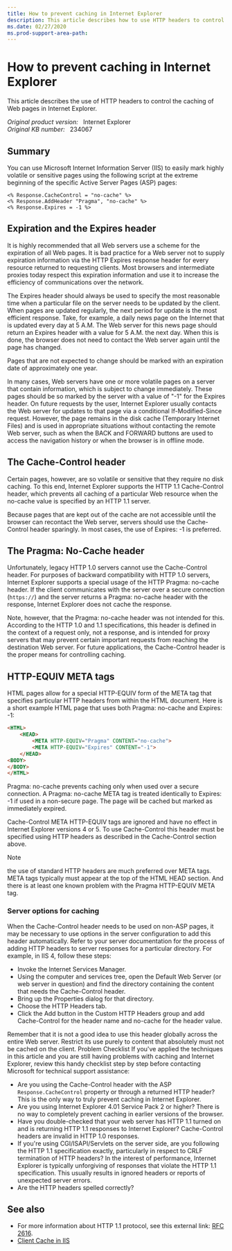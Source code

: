 ```yaml
---
title: How to prevent caching in Internet Explorer
description: This article describes how to use HTTP headers to control the caching of Web pages in Internet Explorer.
ms.date: 02/27/2020
ms.prod-support-area-path:
---
```

# How to prevent caching in Internet Explorer

This article describes the use of HTTP headers to control the caching of Web pages in Internet Explorer.

_Original product version:_ &nbsp; Internet Explorer  
_Original KB number:_ &nbsp; 234067

## Summary

You can use Microsoft Internet Information Server (IIS) to easily mark highly volatile or sensitive pages using the following script at the extreme beginning of the specific Active Server Pages (ASP) pages:

```aspx-csharp
<% Response.CacheControl = "no-cache" %>
<% Response.AddHeader "Pragma", "no-cache" %>
<% Response.Expires = -1 %>
```

## Expiration and the Expires header

It is highly recommended that all Web servers use a scheme for the expiration of all Web pages. It is bad practice for a Web server not to supply expiration information via the HTTP Expires response header for every resource returned to requesting clients. Most browsers and intermediate proxies today respect this expiration information and use it to increase the efficiency of communications over the network.

The Expires header should always be used to specify the most reasonable time when a particular file on the server needs to be updated by the client. When pages are updated regularly, the next period for update is the most efficient response. Take, for example, a daily news page on the Internet that is updated every day at 5 A.M. The Web server for this news page should return an Expires header with a value for 5 A.M. the next day. When this is done, the browser does not need to contact the Web server again until the page has changed.

Pages that are not expected to change should be marked with an expiration date of approximately one year.

In many cases, Web servers have one or more volatile pages on a server that contain information, which is subject to change immediately. These pages should be so marked by the server with a value of "-1" for the Expires header. On future requests by the user, Internet Explorer usually contacts the Web server for updates to that page via a conditional If-Modified-Since request. However, the page remains in the disk cache (Temporary Internet Files) and is used in appropriate situations without contacting the remote Web server, such as when the BACK and FORWARD buttons are used to access the navigation history or when the browser is in offline mode.

## The Cache-Control header

Certain pages, however, are so volatile or sensitive that they require no disk caching. To this end, Internet Explorer supports the HTTP 1.1 Cache-Control header, which prevents all caching of a particular Web resource when the no-cache value is specified by an HTTP 1.1 server.

Because pages that are kept out of the cache are not accessible until the browser can recontact the Web server, servers should use the Cache-Control header sparingly. In most cases, the use of Expires: -1 is preferred.

## The Pragma: No-Cache header

Unfortunately, legacy HTTP 1.0 servers cannot use the Cache-Control header. For purposes of backward compatibility with HTTP 1.0 servers, Internet Explorer supports a special usage of the HTTP Pragma: no-cache header. If the client communicates with the server over a secure connection (`https://`) and the server returns a Pragma: no-cache header with the response, Internet Explorer does not cache the response.

Note, however, that the Pragma: no-cache header was not intended for this. According to the HTTP 1.0 and 1.1 specifications, this header is defined in the context of a request only, not a response, and is intended for proxy servers that may prevent certain important requests from reaching the destination Web server. For future applications, the Cache-Control header is the proper means for controlling caching.

## HTTP-EQUIV META tags

HTML pages allow for a special HTTP-EQUIV form of the META tag that specifies particular HTTP headers from within the HTML document. Here is a short example HTML page that uses both Pragma: no-cache and Expires: -1:

```html
<HTML>
    <HEAD>
        <META HTTP-EQUIV="Pragma" CONTENT="no-cache">
        <META HTTP-EQUIV="Expires" CONTENT="-1">
    </HEAD>
<BODY>
</BODY>
</HTML>
```

Pragma: no-cache prevents caching only when used over a secure connection. A Pragma: no-cache META tag is treated identically to Expires: -1 if used in a non-secure page. The page will be cached but marked as immediately expired.

Cache-Control META HTTP-EQUIV tags are ignored and have no effect in Internet Explorer versions 4 or 5. To use Cache-Control this header must be specified using HTTP headers as described in the Cache-Control section above.

> [!NOTE]
> the use of standard HTTP headers are much preferred over META tags. META tags typically must appear at the top of the HTML HEAD section. And there is at least one known problem with the Pragma HTTP-EQUIV META tag.

### Server options for caching

When the Cache-Control header needs to be used on non-ASP pages, it may be necessary to use options in the server configuration to add this header automatically. Refer to your server documentation for the process of adding HTTP headers to server responses for a particular directory. For example, in IIS 4, follow these steps:

- Invoke the Internet Services Manager.
- Using the computer and services tree, open the Default Web Server (or web server in question) and find the directory containing the content that needs the Cache-Control header.
- Bring up the Properties dialog for that directory.
- Choose the HTTP Headers tab.
- Click the Add button in the Custom HTTP Headers group and add Cache-Control for the header name and no-cache for the header value.

Remember that it is not a good idea to use this header globally across the entire Web server. Restrict its use purely to content that absolutely must not be cached on the client. Problem Checklist If you've applied the techniques in this article and you are still having problems with caching and Internet Explorer, review this handy checklist step by step before contacting Microsoft for technical support assistance:

- Are you using the Cache-Control header with the ASP `Response.CacheControl` property or through a returned HTTP header? This is the only way to truly prevent caching in Internet Explorer.
- Are you using Internet Explorer 4.01 Service Pack 2 or higher? There is no way to completely prevent caching in earlier versions of the browser.
- Have you double-checked that your web server has HTTP 1.1 turned on and is returning HTTP 1.1 responses to Internet Explorer? Cache-Control headers are invalid in HTTP 1.0 responses.
- If you're using CGI/ISAPI/Servlets on the server side, are you following the HTTP 1.1 specification exactly, particularly in respect to CRLF termination of HTTP headers? In the interest of performance, Internet Explorer is typically unforgiving of responses that violate the HTTP 1.1 specification. This usually results in ignored headers or reports of unexpected server errors.
- Are the HTTP headers spelled correctly?

## See also

- For more information about HTTP 1.1 protocol, see this external link: [RFC 2616](https://www.w3.org/Protocols/rfc2616/rfc2616.html).
- [Client Cache in IIS](/iis/configuration/system.webserver/staticcontent/clientcache)

